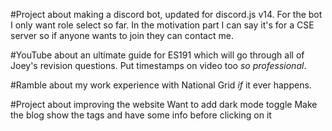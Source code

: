 #Project about making a discord bot, updated for discord.js v14.
For the bot I only want role select so far.
In the motivation part I can say it's for a CSE server so if anyone wants to join they can contact me.

#YouTube about an ultimate guide for ES191 which will go through all of Joey's revision questions.
Put timestamps on video too *so professional*.

#Ramble about my work experience with National Grid *if* it ever happens.

#Project about improving the website
Want to add dark mode toggle
Make the blog show the tags and have some info before clicking on it